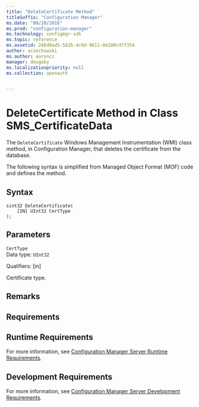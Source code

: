 ```yaml
---
title: "DeleteCertificate Method"
titleSuffix: "Configuration Manager"
ms.date: "09/20/2016"
ms.prod: "configuration-manager"
ms.technology: configmgr-sdk
ms.topic: reference
ms.assetid: 246d0ad5-582b-4c6d-9611-0e200c47f354
author: aczechowski
ms.author: aaroncz
manager: dougeby
ms.localizationpriority: null
ms.collection: openauth


---
```

# DeleteCertificate Method in Class SMS_CertificateData
The `DeleteCertificate` Windows Management Instrumentation (WMI) class method, in Configuration Manager, that deletes the certificate from the database.  

 The following syntax is simplified from Managed Object Format (MOF) code and defines the method.  

## Syntax  

```  
sint32 DeleteCertificate(  
    [IN] UInt32 CertType  
);  

```  

## Parameters  
 `CertType`  
 Data type: `UInt32`  

 Qualifiers: [in]  

 Certificate type.  

## Remarks  

## Requirements  

## Runtime Requirements  
 For more information, see [Configuration Manager Server Runtime Requirements](../../../develop/core/reqs/server-runtime-requirements.md).  

## Development Requirements  
 For more information, see [Configuration Manager Server Development Requirements](../../../develop/core/reqs/server-development-requirements.md).
